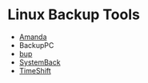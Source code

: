 <!-- -
Title: Linux Backup Tools
First Published: 2014-02-18
Last Updated: 2014-07-14
- -->

Linux Backup Tools
==================

*   [Amanda](/docs/amanda.html)
*   BackupPC
*   [bup](https://github.com/bup/)
*   [SystemBack](/docs/systemback.html)
*   [TimeShift](/docs/timeshift.html)
